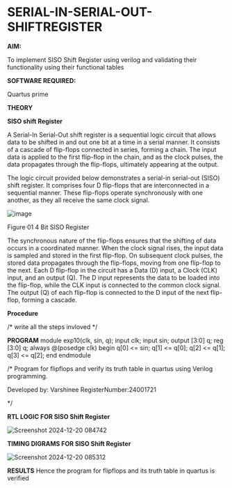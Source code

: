 # SERIAL-IN-SERIAL-OUT-SHIFTREGISTER

**AIM:**

To implement  SISO Shift Register using verilog and validating their functionality using their functional tables

**SOFTWARE REQUIRED:**

Quartus prime

**THEORY**

**SISO shift Register**

A Serial-In Serial-Out shift register is a sequential logic circuit that allows data to be shifted in and out one bit at a time in a serial manner. It consists of a cascade of flip-flops connected in series, forming a chain. The input data is applied to the first flip-flop in the chain, and as the clock pulses, the data propagates through the flip-flops, ultimately appearing at the output.

The logic circuit provided below demonstrates a serial-in serial-out (SISO) shift register. It comprises four D flip-flops that are interconnected in a sequential manner. These flip-flops operate synchronously with one another, as they all receive the same clock signal.

![image](https://github.com/naavaneetha/SERIAL-IN-SERIAL-OUT-SHIFTREGISTER/assets/154305477/e81c4072-37f9-46c6-8145-566764b74c3a)

Figure 01 4 Bit SISO Register

The synchronous nature of the flip-flops ensures that the shifting of data occurs in a coordinated manner. When the clock signal rises, the input data is sampled and stored in the first flip-flop. On subsequent clock pulses, the stored data propagates through the flip-flops, moving from one flip-flop to the next.
Each D flip-flop in the circuit has a Data (D) input, a Clock (CLK) input, and an output (Q). The D input represents the data to be loaded into the flip-flop, while the CLK input is connected to the common clock signal. The output (Q) of each flip-flop is connected to the D input of the next flip-flop, forming a cascade.

**Procedure**

/* write all the steps invloved */


**PROGRAM**
module exp10(clk, sin, q); 
input clk; 
input sin; 
output [3:0] q; 
reg [3:0] q; 
always @(posedge clk) 
begin 
q[0] <= sin; 
q[1] <= q[0]; 
q[2] <= q[1]; 
q[3] <= q[2]; 
end 
endmodule 


/* Program for flipflops and verify its truth table in quartus using Verilog programming.

Developed by: Varshinee
RegisterNumber:24001721

*/

**RTL LOGIC FOR SISO Shift Register**


![Screenshot 2024-12-20 084742](https://github.com/user-attachments/assets/ad741df0-8777-4452-bcf6-69f2e362f8cb)

**TIMING DIGRAMS FOR SISO Shift Register**

![Screenshot 2024-12-20 085312](https://github.com/user-attachments/assets/0be64c22-88d8-4309-bc3c-44485844b66e)


**RESULTS**
Hence the program for flipflops and its truth table in quartus is verified
